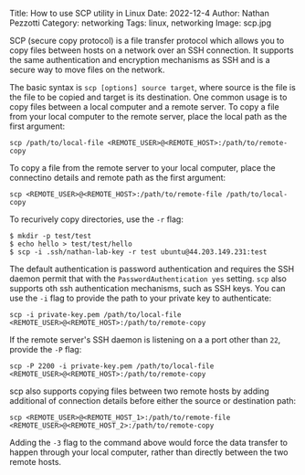Title: How to use SCP utility in Linux
Date: 2022-12-4
Author: Nathan Pezzotti
Category: networking
Tags: linux, networking
Image: scp.jpg

SCP (secure copy protocol) is a file transfer protocol which allows you to copy files between hosts on a network over an SSH connection. It supports the same authentication and encryption mechanisms as SSH and is a secure way to move files on the network.

The basic syntax is `scp [options] source target`, where source is the file is the file to be copied and target is its destination. One common usage is to copy files between a local computer and a remote server. To copy a file from your local computer to the remote server, place the local path as the first argument:
```
scp /path/to/local-file <REMOTE_USER>@<REMOTE_HOST>:/path/to/remote-copy
```
To copy a file from the remote server to your local computer, place the connectino details and remote path as the first argument:
```
scp <REMOTE_USER>@<REMOTE_HOST>:/path/to/remote-file /path/to/local-copy
```
To recurively copy directories, use the `-r` flag:
```
$ mkdir -p test/test                                                    
$ echo hello > test/test/hello                                              
$ scp -i .ssh/nathan-lab-key -r test ubuntu@44.203.149.231:test             
```
The default authentication is password authentication and requires the SSH daemon permit that with the `PasswordAuthentication yes` setting. `scp` also supports oth ssh authentication mechanisms, such as SSH keys. You can use the `-i` flag to provide the path to your private key to authenticate:
```
scp -i private-key.pem /path/to/local-file <REMOTE_USER>@<REMOTE_HOST>:/path/to/remote-copy
```
If the remote server's SSH daemon is listening on a a port other than `22`, provide the `-P` flag:
```
scp -P 2200 -i private-key.pem /path/to/local-file <REMOTE_USER>@<REMOTE_HOST>:/path/to/remote-copy
```
scp also supports copying files between two remote hosts by adding additional of connection details before either the source or destination path:
```
scp <REMOTE_USER>@<REMOTE_HOST_1>:/path/to/remote-file <REMOTE_USER>@<REMOTE_HOST_2>:/path/to/remote-copy
```
Adding the `-3` flag to the command above would force the data transfer to happen through your local computer, rather than directly between the two remote hosts.